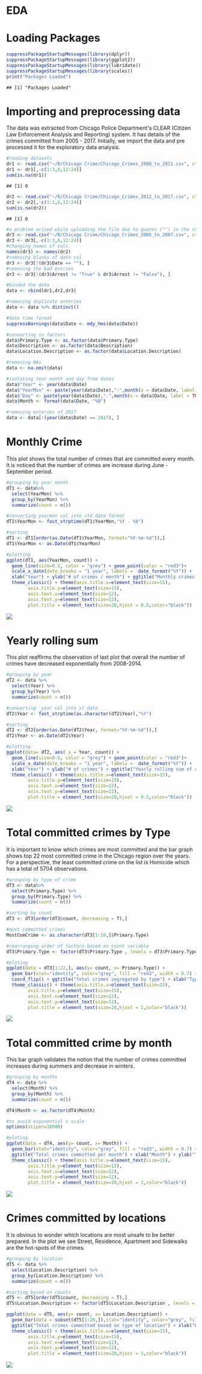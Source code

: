 EDA
================

Loading Packages
================

``` r
suppressPackageStartupMessages(library(dplyr))
suppressPackageStartupMessages(library(ggplot2))
suppressPackageStartupMessages(library(lubridate))
suppressPackageStartupMessages(library(scales))
print("Packages Loaded")
```

    ## [1] "Packages Loaded"

Importing and preprocessing data
================================

The data was extracted from Chicago Police Department's CLEAR (Citizen Law Enforcement Analysis and Reporting) system. It has details of the crimes committed from 2005 - 2017. Initially, we import the data and pre processed it for the exploratory data analysis.

``` r
#reading datasets
dr1 <- read.csv("~/R/Chicago Crime/Chicago_Crimes_2008_to_2011.csv", stringsAsFactors = F)
dr1 <- dr1[,-c(1:3,6,12:24)]
sum(is.na(dr1))
```

    ## [1] 0

``` r
dr2 <- read.csv("~/R/Chicago Crime/Chicago_Crimes_2012_to_2017.csv", stringsAsFactors = F)
dr2 <- dr2[,-c(1:3,6,12:24)]
sum(is.na(dr2))
```

    ## [1] 0

``` r
#a problem arised while uploading the file due to quotes ("") in the strings. Thus, had to upload differently.
dr3 <- read.csv("~/R/Chicago Crime/Chicago_Crimes_2005_to_2007.csv", stringsAsFactors = F, quote= "", row.names = NULL)
dr3 <- dr3[,-c(1:3,6,12:24)]
#changing names of cols
names(dr3) <- names(dr2)
#removing blanks of date col
dr3 <- dr3[!(dr3$Date == ""), ]
#removing the bad entries
dr3 <- dr3[!(dr3$Arrest != "True" & dr3$Arrest != "False"), ]

#binded the data
data <- rbind(dr1,dr2,dr3)

#removing duplicate enteries
data <- data %>% distinct()

#date time format
suppressWarnings(data$Date <- mdy_hms(data$Date))

#converting to factors
data$Primary.Type <- as.factor(data$Primary.Type)
data$Description <- as.factor(data$Description)
data$Location.Description <- as.factor(data$Location.Description)

#removing NAs
data <- na.omit(data)

#isolating Year month and day from dates
data$"Year" <- year(data$Date)
data$"YearMon" <- paste(year(data$Date),"-",month(x = data$Date, label = TRUE, abbr = TRUE))
data$"Day" <- paste(year(data$Date),"-",month(x = data$Date, label = TRUE, abbr = TRUE), "-", day(data$Date))
data$Month <- format(data$Date, "%B")

#removing enteries of 2017
data <- data[!(year(data$Date) == 2017), ]
```

Monthly Crime
=============

This plot shows the total number of crimes that are committed every month. It is noticed that the number of crimes are increase during June - September period.

``` r
#grouping by year month
dT1 <- data%>% 
  select(YearMon) %>%
  group_by(YearMon) %>%
  summarize(count = n())

#converting yearmon col into std date format
dT1$YearMon <- fast_strptime(dT1$YearMon,"%Y - %b")

#sorting
dT1 <- dT1[order(as.Date(dT1$YearMon, format="%Y-%m-%d")),]
dT1$YearMon <- as.Date(dT1$YearMon)

#plotting 
ggplot(dT1, aes(YearMon, count)) + 
  geom_line(size=0.5, color = "grey") + geom_point(color = "red3")+
  scale_x_date(date_breaks = "1 year", labels =  date_format("%Y")) +
  xlab("Year") + ylab("# of crimes / month") + ggtitle("Monthly crimes (2005-2016)")+
  theme_classic() + theme(axis.title.x=element_text(size=15),  
        axis.title.y=element_text(size=15),  
        axis.text.x=element_text(size=12),  
        axis.text.y=element_text(size=12),
        plot.title = element_text(size=20,hjust = 0.5,color="black"))
```

![](EDA_files/figure-markdown_github/monthly%20crime%20plot-1.png)

Yearly rolling sum
==================

This plot reaffirms the observation of last plot that overall the number of crimes have decreased exponentially from 2008-2014.

``` r
#grouping by year
dT2 <- data %>% 
  select(Year) %>%
  group_by(Year) %>%
  summarize(count = n())

#converting  year col into st date
dT2$Year <- fast_strptime(as.character(dT2$Year),"%Y")

#sorting
dT2 <- dT2[order(as.Date(dT2$Year, format="%Y-%m-%d")),]
dT2$Year <- as.Date(dT2$Year)

#plotting 
ggplot(data= dT2, aes( x = Year, count)) + 
  geom_line(size=0.5, color = "grey") + geom_point(color = "red3")+
  scale_x_date(date_breaks = "1 year", labels =  date_format("%Y")) +
  xlab("Year") + ylab("# of crimes") + ggtitle("Yearly rolling sum of crimes (2005-2016)")+
  theme_classic() + theme(axis.title.x=element_text(size=15),  
        axis.title.y=element_text(size=15),  
        axis.text.x=element_text(size=12),  
        axis.text.y=element_text(size=12),
        plot.title = element_text(size=20,hjust = 0.5,color="black"))
```

![](EDA_files/figure-markdown_github/yearly%20rolling%20sum-1.png)

Total committed crimes by Type
==============================

It is important to know which crimes are most committed and the bar graph shows top 22 most committed crime in the Chicago region over the years. For a perspective, the least committed crime on the list is Homicide which has a total of 5704 observations.

``` r
#grouping by type of crime
dT3 <- data%>% 
  select(Primary.Type) %>%
  group_by(Primary.Type) %>%
  summarize(count = n())

#sorting by count
dT3 <- dT3[order(dT3$count, decreasing = T),]

#most committed crimes
MostComCrime <- as.character(dT3[1:10,]$Primary.Type)

#rearranging order of factors based on count variable
dT3$Primary.Type <- factor(dT3$Primary.Type , levels = dT3$Primary.Type[order(dT3$count)])

#ploting
ggplot(data = dT3[1:22,], aes(y= count, x= Primary.Type)) +
  geom_bar(stat="identity", color="grey", fill = "red3", width = 0.7) +
  coord_flip() + ggtitle("Total crimes segregated by type") + xlab("Type of Crime") + ylab("Total commitments") +
  theme_classic() + theme(axis.title.x=element_text(size=15),  
        axis.title.y=element_text(size=15),  
        axis.text.x=element_text(size=12),  
        axis.text.y=element_text(size=12),
        plot.title = element_text(size=20,hjust = 1,color="black"))
```

![](EDA_files/figure-markdown_github/crimes%20by%20type-1.png)

Total committed crime by month
==============================

This bar graph validates the notion that the number of crimes committed increases during summers and decrease in winters.

``` r
#grouping by months
dT4 <- data %>% 
  select(Month) %>%
  group_by(Month) %>%
  summarize(count = n())

dT4$Month <- as.factor(dT4$Month)

#to avoid exponential x scale
options(scipen=10000)

#ploting
ggplot(data = dT4, aes(y= count, x= Month)) + 
  geom_bar(stat="identity", color="grey", fill = "red3", width = 0.7) + coord_flip() +
  ggtitle("Total crimes committed per month") + xlab("Month") + ylab("Total commitments") + 
  theme_classic() + theme(axis.title.x=element_text(size=15),  
        axis.title.y=element_text(size=15),  
        axis.text.x=element_text(size=12),  
        axis.text.y=element_text(size=12),
        plot.title = element_text(size=20,hjust = 1,color="black"))
```

![](EDA_files/figure-markdown_github/1-1.png)

Crimes committed by locations
=============================

It is obvious to wonder which locations are most unsafe to be better prepared. In the plot we see Street, Residence, Apartment and Sidewalks are the hot-spots of the crimes.

``` r
#grouping by location
dT5 <- data %>% 
  select(Location.Description) %>%
  group_by(Location.Description) %>%
  summarize(count = n())

#sorting based on counts 
dT5 <- dT5[order(dT5$count, decreasing = T),]
dT5$Location.Description <- factor(dT5$Location.Description , levels = dT5$Location.Description[order(dT5$count)])

ggplot(data = dT5, aes(y= count, x= Location.Description)) + 
  geom_bar(data = subset(dT5[1:20,]),stat="identity", color="grey", fill = "red3", width = 0.7) + coord_flip() +
  ggtitle("Total crimes committed based on type of location") + xlab("Location") + ylab("Total commitments") +
  theme_classic() + theme(axis.title.x=element_text(size=15),  
        axis.title.y=element_text(size=15),  
        axis.text.x=element_text(size=12),  
        axis.text.y=element_text(size=12),
        plot.title = element_text(size=20,hjust = 1,color="black"))
```

![](EDA_files/figure-markdown_github/unnamed-chunk-1-1.png)
